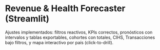 # Revenue & Health Forecaster (Streamlit)
Ajustes implementados: filtros reactivos, KPIs correctos, pronósticos con intervalos y tablas exportables,
cohortes con totales, CIHS, Transacciones bajo filtros, y mapa interactivo por país (click-to-drill).
